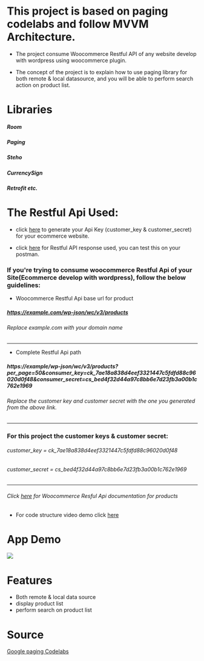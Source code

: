 # This project is based on paging codelabs and follow MVVM Architecture. 

* The project consume Woocommerce Restful API of any website develop with wordpress using woocommerce plugin.

* The concept of the project is to explain how to use paging library for both remote & local datasource, and you will be able to perform search action on product list.

# Libraries
##### Room
##### Paging
##### Steho
##### CurrencySign
##### Retrofit etc.


# The Restful Api Used:
* click [here](https://docs.woocommerce.com/document/woocommerce-rest-api/) to generate your Api Key (customer_key & customer_secret) for your ecommerce website.

* click [here](https://www.akwe.com.ng/wp-json/wc/v3/products?per_page=50&consumer_key=ck_7ae18a838d4eef3321447c5fdfd88c96020d0f48&consumer_secret=cs_bed4f32d44a97c8bb6e7d23fb3a00b1c762e1969) for Restful API response used, you can test this on your postman.

### If you're trying to consume woocommerce Restful Api of your Site(Ecommerce develop with wordpress), follow the below guidelines:
* Woocommerce Restful Api base url for product
##### https://example.com/wp-json/wc/v3/products
###### Replace example.com with your domain name
------------------------------------------------
* Complete Restful Api path
##### https://example/wp-json/wc/v3/products?per_page=50&consumer_key=ck_7ae18a838d4eef3321447c5fdfd88c96020d0f48&consumer_secret=cs_bed4f32d44a97c8bb6e7d23fb3a00b1c762e1969
###### Replace the customer key and customer secret with the one you generated from the above link.
--------------------------------------------------

### For this project the customer keys & customer secret:

###### customer_key = ck_7ae18a838d4eef3321447c5fdfd88c96020d0f48
###### customer_secret = cs_bed4f32d44a97c8bb6e7d23fb3a00b1c762e1969
---------------------------------------------------------------------------------


###### Click [here](https://woocommerce.github.io/woocommerce-rest-api-docs/?shell#products) for Woocommerce Resful Api documentation for products

* For code structure video demo click [here](https://youtu.be/2ZdmpKbACF8)


# App Demo

![](https://github.com/ayetolusamuel/Mini-Shop/blob/master/images/app_d_.gif)


# Features
* Both remote & local data source
* display product list
* perform search on product list

# Source
[Google paging Codelabs](https://codelabs.developers.google.com/codelabs/android-paging/)
